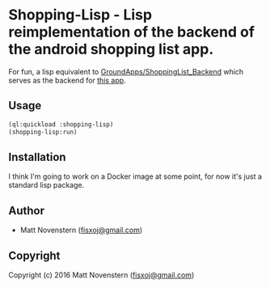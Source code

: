 # Shopping-Lisp - Lisp reimplementation of the backend of the android shopping list app.

For fun, a lisp equivalent to [GroundApps/ShoppingList_Backend](https://github.com/GroundApps/ShoppingList_Backend) which serves as the backend for [this app](https://github.com/GroundApps/ShoppingList).

## Usage
```lisp
(ql:quickload :shopping-lisp)
(shopping-lisp:run)
```

## Installation
I think I'm going to work on a Docker image at some point, for now it's just a standard lisp package.
## Author

* Matt Novenstern (fisxoj@gmail.com)

## Copyright

Copyright (c) 2016 Matt Novenstern (fisxoj@gmail.com)
